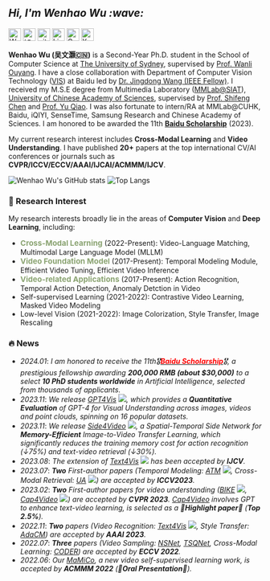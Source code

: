 <!-- Greeting -->
<h2><em> Hi, I'm Wenhao Wu :wave: </em></h2>

<p> 
<a href="https://whwu95.github.io"><img src="https://img.shields.io/badge/Wenhao%20Wu-Homepage-red?style=flat-square" height="25px" alt="Wenhao Wu"></a>
<a href="https://www.zhihu.com/people/wu-wen-hao-80-23"><img src="https://img.shields.io/badge/知乎-0079FF.svg?style=flat-square&logo=zhihu&logoColor=white" height="25px" alt="知乎"></a>
<a href="https://github.com/whwu95"><img src="https://img.shields.io/badge/github-%23121011.svg?style=flat-square&logo=github&logoColor=white" height="25px" alt="github"></a>
<a href="https://www.linkedin.com/in/wenhao-w-usyd/"><img src="https://img.shields.io/badge/linkedin-006CAC.svg?&style=flat-square&logo=linkedin&logoColor=white" height="25px" alt="LinkedIn"></a>
<a href="https://scholar.google.com/citations?user=Kn5d1ckAAAAJ&hl=en"><img src="https://img.shields.io/badge/Google%20Scholar-4285F4?style=flat-square&logo=google-scholar&logoColor=white" height="25px" alt="Google Scholar"></a>
<a href="https://twitter.com/DrWenhaoWu"><img src="https://img.shields.io/badge/X-%23000000.svg?style=flat-square&logo=X&logoColor=white" height="25px" alt="X"></a>
</p> 

**Wenhao Wu (吴文灏🇨🇳)** is a Second-Year Ph.D. student in the School of Computer Science at [The University of Sydney](https://www.sydney.edu.au/), supervised by [Prof. Wanli Ouyang](https://wlouyang.github.io/). I have a close collaboration with Department of Computer Vision Technology ([VIS](https://vis.baidu.com/)) at Baidu led by [Dr. Jingdong Wang (IEEE Fellow)](https://jingdongwang2017.github.io/). I received my M.S.E degree from Multimedia Laboratory ([MMLab@SIAT](http://mmlab.siat.ac.cn/)), [University of Chinese Academy of Sciences](http://english.ucas.ac.cn/), supervised by [Prof. Shifeng Chen](https://scholar.google.com/citations?user=6X77S3cAAAAJ&hl=en) and [Prof. Yu Qiao](http://mmlab.siat.ac.cn/yuqiao/).
I was also fortunate to intern/RA at MMLab@CUHK, Baidu, iQIYI, SenseTime, Samsung Research and Chinese Academy of Sciences.
I am honored to be awarded the 11th <a href="http://scholarship.baidu.com/home/index/index#banner"><b>Baidu Scholarship</b></a> (2023).


My current research interest includes **Cross-Modal Learning** and **Video Understanding**. I have published **20+** papers at the top international CV/AI conferences or journals such as **CVPR/ICCV/ECCV/AAAI/IJCAI/ACMMM/IJCV**.

 <!-- **I am actively looking for research internship position (US/AU/Remote) starting from 2024 Winter. Additionally, I am open to academic collaborations. Please feel free to drop me an email.** --> 


![Wenhao Wu's GitHub stats](https://github-readme-stats.vercel.app/api?username=whwu95&show_icons=true&theme=default&hide=contribs,prs&count_private=true&include_all_commits=true&show_owner=ture)
![Top Langs](https://github-readme-stats.vercel.app/api/top-langs/?username=whwu95&layout=compact)

### 🔭 Research Interest

My research interests broadly lie in the areas of <b>Computer Vision</b> and <b>Deep Learning</b>, including:
- <strong style="font-size:15px;color:#8aa371">Cross-Modal Learning</strong> (2022-Present): Video-Language Matching, Multimodal Large Language Model (MLLM)
- <strong style="font-size:15px;color:#8aa371">Video Foundation Model</strong> (2017-Present): Temporal Modeling Module, Efficient Video Tuning, Efficient Video Inference
- <strong style="font-size:15px;color:#8aa371">Video-related Applications</strong> (2017-Present): Action Recognition, Temporal Action Detection, Anomaly Detction in Video
- Self-supervised Learning (2021-2022): Contrastive Video Learning, Masked Video Modeling
- Low-level Vision (2021-2022): Image Colorization, Style Transfer, Image Rescaling



### 🔥 News
- *2024.01*: <em> I am honored to receive the 11th🎖<a href="http://scholarship.baidu.com/home/index/index#banner"><font color="Red"><b>Baidu Scholarship</b></font></a>🎖, a prestigious fellowship awarding <strong>200,000 RMB (about $30,000)</strong> to a select <strong>10 PhD students worldwide</strong> in Artificial Intelligence, selected from thousands of applicants.</em>
- *2023.11*: <em> We release <a href="https://arxiv.org/abs/2311.15732">GPT4Vis</a> <a href="https://github.com/whwu95/GPT4Vis"><img src="https://img.shields.io/github/stars/whwu95/GPT4Vis?color=success&logo=github"></a>, which provides a <strong>Quantitative Evaluation</strong> of GPT-4 for Visual Understanding across images, videos and point clouds, spinning on 16 popular datasets.</em>
- *2023.11*: <em> We release <a href="https://arxiv.org/abs/2311.15769">Side4Video</a> <a href="https://github.com/HJYao00/Side4Video"><img src="https://img.shields.io/github/stars/HJYao00/Side4Video?color=success&logo=github"></a>, a Spatial-Temporal Side Network for <strong>Memory-Efficient</strong> Image-to-Video Transfer Learning, which significantly reduces the training memory cost for action recognition (↓75%) and text-video retrieval (↓30%).</em>
- *2023.08*: <em> The extension of <a href="https://github.com/whwu95/Text4Vis">Text4Vis</a> <a href="https://github.com/whwu95/Text4Vis"><img src="https://img.shields.io/github/stars/whwu95/Text4Vis?color=success&logo=github"></a> has been accepted by <strong>IJCV</strong>.</em>
- *2023.07*: <em> <strong>Two</strong> First-author papers (Temporal Modeling: <a href="https://github.com/whwu95/ATM">ATM</a> <a href="https://github.com/whwu95/ATM"><img src="https://img.shields.io/github/stars/whwu95/ATM?color=success&logo=github"></a>, Cross-Modal Retrieval: <a href="https://arxiv.org/abs/2301.06309">UA</a> <a href="https://github.com/bofang98/UATVR"><img src="https://img.shields.io/github/stars/bofang98/UATVR?color=success&logo=github"></a>) are accepted by <strong>ICCV2023</strong>.</em>
- *2023.02*: <em> <strong>Two</strong> First-author papers for video understanding (<a href="https://github.com/whwu95/BIKE">BIKE</a> <a href="https://github.com/whwu95/BIKE"><img src="https://img.shields.io/github/stars/whwu95/BIKE?color=success&logo=github"></a>, <a href="https://github.com/whwu95/Cap4Video">Cap4Video</a> <a href="https://github.com/whwu95/Cap4Video"><img src="https://img.shields.io/github/stars/whwu95/Cap4Video?color=success&logo=github"></a>) are accepted by <strong>CVPR 2023</strong>. <a href="https://github.com/whwu95/Cap4Video">Cap4Video</a> involves GPT to enhance text-video learning, is selected as a 🎉**Highlight paper**🎉 (<strong>Top 2.5%</strong>).</em>
- *2022.11*: <em> <strong>Two</strong> papers (Video Recognition: <a href="https://arxiv.org/pdf/2207.01297.pdf">Text4Vis</a> <a href="https://github.com/whwu95/Text4Vis"><img src="https://img.shields.io/github/stars/whwu95/Text4Vis?color=success&logo=github"></a>, Style Transfer: <a href="https://arxiv.org/pdf/2212.01567.pdf">AdaCM</a>) are accepted by <strong>AAAI 2023</strong>.</em>
- *2022.07*: <em> <strong>Three</strong> papers (Video Sampling: <a href="https://arxiv.org/pdf/2207.10388.pdf">NSNet</a>, <a href="https://arxiv.org/pdf/2207.10379.pdf">TSQNet</a>, Cross-Modal Learning: <a href="https://arxiv.org/pdf/2208.09843.pdf">CODER</a>) are accepted by <strong>ECCV 2022</strong>.</em>
- *2022.06*: <em> Our <a href="https://dl.acm.org/doi/10.1145/3503161.3547888">MaMiCo</a>, a new video self-supervised learning work, is accepted by <strong>ACMMM 2022</strong> (🎉**Oral Presentation**🎉).</em>
